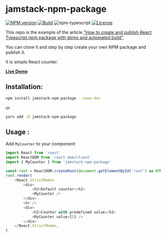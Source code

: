 # jamstack-npm-package

[![NPM version][npm-image]][npm-url]
[![Build][github-build]][github-build-url]
![npm-typescript]
[![License][github-license]][github-license-url]

This repo is the example of the article ["How to create and publish React Typescript npm package with demo and automated build"](https://medium.com/@igaponov/how-to-create-and-publish-react-typescript-npm-package-with-demo-and-automated-build-80c40ec28aca).

You can clone it and step by step create your own NPM package and publish it.

It is simple React counter.

[**Live Demo**](https://gapon2401.github.io/jamstack-npm-package/)

## Installation:

```bash
npm install jamstack-npm-package --save-dev
```

or

```bash
yarn add -D jamstack-npm-package
```

## Usage :

Add `MyCounter` to your component:

```js
import React from 'react'
import ReactDOM from 'react-dom/client'
import { MyCounter } from 'jamstack-npm-package'

const root = ReactDOM.createRoot(document.getElementById('root') as HTMLElement)
root.render(
    <React.StrictMode>
        <div>
            <h2>Default counter</h2>
            <MyCounter />
        </div>
        <hr />
        <div>
            <h2>Counter with predefined value</h2>
            <MyCounter value={5} />
        </div>
    </React.StrictMode>,
)

```

[npm-url]: https://www.npmjs.com/package/jamstack-npm-package
[npm-image]: https://img.shields.io/npm/v/jamstack-npm-package
[github-license]: https://img.shields.io/github/license/gapon2401/jamstack-npm-package
[github-license-url]: https://github.com/gapon2401/jamstack-npm-package/blob/master/LICENSE
[github-build]: https://github.com/gapon2401/jamstack-npm-package/actions/workflows/publish.yml/badge.svg
[github-build-url]: https://github.com/gapon2401/jamstack-npm-package/actions/workflows/publish.yml
[npm-typescript]: https://img.shields.io/npm/types/jamstack-npm-package
